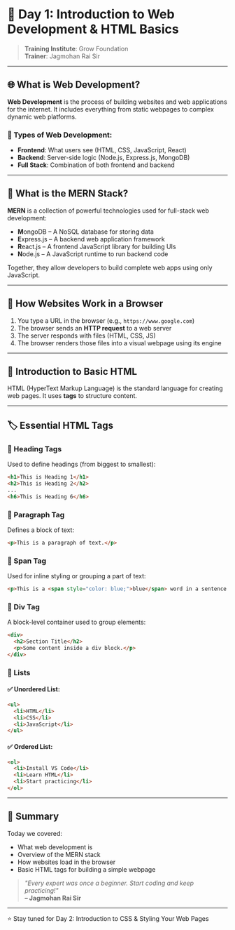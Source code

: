 # 📘 Day 1: Introduction to Web Development & HTML Basics

> **Training Institute**: Grow Foundation  
> **Trainer**: Jagmohan Rai Sir

---

## 🌐 What is Web Development?

**Web Development** is the process of building websites and web applications for the internet. It includes everything from static webpages to complex dynamic web platforms.

### 🔧 Types of Web Development:
- **Frontend**: What users see (HTML, CSS, JavaScript, React)
- **Backend**: Server-side logic (Node.js, Express.js, MongoDB)
- **Full Stack**: Combination of both frontend and backend

---

## 🧠 What is the MERN Stack?

**MERN** is a collection of powerful technologies used for full-stack web development:

- **M**ongoDB – A NoSQL database for storing data  
- **E**xpress.js – A backend web application framework  
- **R**eact.js – A frontend JavaScript library for building UIs  
- **N**ode.js – A JavaScript runtime to run backend code

Together, they allow developers to build complete web apps using only JavaScript.

---

## 🚀 How Websites Work in a Browser

1. You type a URL in the browser (e.g., `https://www.google.com`)
2. The browser sends an **HTTP request** to a web server
3. The server responds with files (HTML, CSS, JS)
4. The browser renders those files into a visual webpage using its engine

---

## 🧱 Introduction to Basic HTML

HTML (HyperText Markup Language) is the standard language for creating web pages. It uses **tags** to structure content.

---

## 🏷️ Essential HTML Tags

### 🔹 Heading Tags
Used to define headings (from biggest to smallest):
```html
<h1>This is Heading 1</h1>
<h2>This is Heading 2</h2>
...
<h6>This is Heading 6</h6>
```

### 🔹 Paragraph Tag
Defines a block of text:
```html
<p>This is a paragraph of text.</p>
```

### 🔹 Span Tag
Used for inline styling or grouping a part of text:
```html
<p>This is a <span style="color: blue;">blue</span> word in a sentence.</p>
```

### 🔹 Div Tag
A block-level container used to group elements:
```html
<div>
  <h2>Section Title</h2>
  <p>Some content inside a div block.</p>
</div>
```

### 🔹 Lists

#### ✅ Unordered List:
```html
<ul>
  <li>HTML</li>
  <li>CSS</li>
  <li>JavaScript</li>
</ul>
```

#### ✅ Ordered List:
```html
<ol>
  <li>Install VS Code</li>
  <li>Learn HTML</li>
  <li>Start practicing</li>
</ol>
```

---

## 📌 Summary

Today we covered:
- What web development is
- Overview of the MERN stack
- How websites load in the browser
- Basic HTML tags for building a simple webpage

> _"Every expert was once a beginner. Start coding and keep practicing!"_  
> **– Jagmohan Rai Sir**

---

⭐ Stay tuned for Day 2: Introduction to CSS & Styling Your Web Pages
